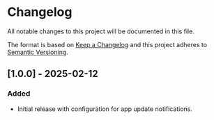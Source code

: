 # Changelog

All notable changes to this project will be documented in this file.

The format is based on [Keep a Changelog](http://keepachangelog.com/) and this project adheres
to [Semantic Versioning](http://semver.org/).

## [1.0.0] - 2025-02-12

### Added
- Initial release with configuration for app update notifications.
